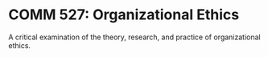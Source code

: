# COMM 527: Organizational Ethics

A critical examination of the theory, research, and practice of organizational ethics.